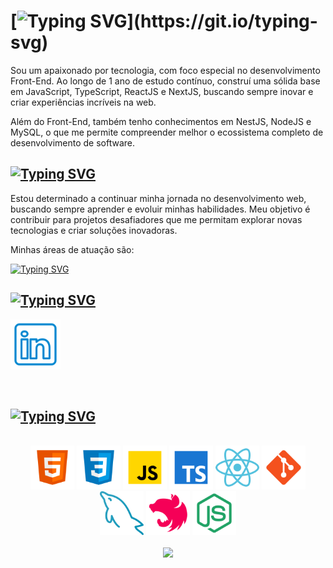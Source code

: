 

# [![Typing SVG](https://readme-typing-svg.demolab.com?font=Jersey+10&size=28&pause=1000&color=FFFFFF&random=false&width=435&lines=%F0%9F%91%8B+Ol%C3%A1+Mundo!+Sou+o+Gabriel;%F0%9F%91%8B+Hello+World!+I'am+Gabriel!)](https://git.io/typing-svg)
  
<p>
 Sou um apaixonado por tecnologia, com foco especial no desenvolvimento Front-End. Ao longo de 1 ano de estudo contínuo, construí uma sólida base em JavaScript, TypeScript, ReactJS e NextJS, buscando sempre inovar e criar experiências incríveis na web.

Além do Front-End, também tenho conhecimentos em NestJS, NodeJS e MySQL, o que me permite compreender melhor o ecossistema completo de desenvolvimento de software.

</p>

## [![Typing SVG](https://readme-typing-svg.demolab.com?font=Jersey+10&size=28&pause=1000&color=FFFFFF&random=false&width=435&lines=%F0%9F%9A%80+Objetivos;%F0%9F%9A%80+Goals)](https://git.io/typing-svg)

<p>Estou determinado a continuar minha jornada no desenvolvimento web, buscando sempre aprender e evoluir minhas habilidades. Meu objetivo é contribuir para projetos desafiadores que me permitam explorar novas tecnologias e criar soluções inovadoras.
   
   Minhas áreas de atuação são:
</p>


  [![Typing SVG](https://readme-typing-svg.demolab.com?font=Jersey+10&size=28&pause=1000&color=1EFF5B&random=false&width=435&lines=%F0%9F%96%A5%EF%B8%8F+Front+End+Developer;%F0%9F%96%A5%EF%B8%8F+Software+Developer;%F0%9F%96%A5%EF%B8%8F+Web+Developer)](https://git.io/typing-svg)


<div align="left">

## [![Typing SVG](https://readme-typing-svg.demolab.com?font=Jersey+10&size=28&pause=1000&color=FFFFFF&random=false&width=435&lines=%F0%9F%93%AB+Conecte-se+comigo%3A;%F0%9F%93%AB+Connect+with+me%3A)](https://git.io/typing-svg)

  <a href="https://www.linkedin.com/in/gabriel-arandaa"><img width="80em" src="assets/linkedin_icon_github.png" href="https://www.linkedin.com/in/gabriel-arandaa"/></a>
  

</div>

</br>


## [![Typing SVG](https://readme-typing-svg.demolab.com?font=Jersey+10&size=28&pause=1000&color=FFFFFF&random=false&width=435&lines=%F0%9F%A7%B0+Linguagens+e+ferramentas;%F0%9F%A7%B0+Languages+and+tools)](https://git.io/typing-svg)

</br>
<div align="center">

<img width="70em" src="assets/html_icon_github.png"/>
<img width="70em" src="assets/css_icon_github.png"/>
<img width="70em" src="assets/javascript_icon_github.png"/>
<img width="70em" src="assets/typescript_icon_github.png"/>
<img width="70em" src="assets/react_icon_github.png"/> 
<img width="70em" src="assets/git_icon_github.png"/>
<img width="70em" src="assets/mysql_icon_github.png"/>
<img width="70em" src="assets/nest_icon_github.png"/>
<img width="70em" src="assets/nodejs_icon_github.png"/>


</div>

</br>

<div align="center">

<img width="270em" src="https://github-readme-stats.vercel.app/api/top-langs/?username=Gabriel-Aranda1406&hide=glsl,css&langs_count=3&theme=shadow_red&title_color=ffff&icon_color=5865F2&text_color=B4B2B2&border_color=5865F2&"/>

</div>